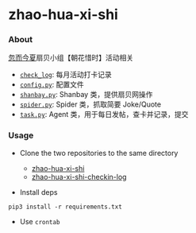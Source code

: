 # zhao-hua-xi-shi

### About
[忽而今夏](https://www.shanbay.com/team/detail/381970/)扇贝小组【朝花惜时】活动相关

- [`check_log`](./check_log): 每月活动打卡记录
- [`config.py`](./config.py): 配置文件
- [`shanbay.py`](./shanbay.py): Shanbay 类，提供扇贝网操作
- [`spider.py`](./spider.py): Spider 类，抓取简要 Joke/Quote
- [`task.py`](./task.py): Agent 类，用于每日发帖，查卡并记录，提交

### Usage

- Clone the two repositories to the same directory
    - [zhao-hua-xi-shi](https://github.com/jinxia-shanbay-group/zhao-hua-xi-shi)
    - [zhao-hua-xi-shi-checkin-log](https://github.com/jinxia-shanbay-group/zhao-hua-xi-shi-checkin-log)

- Install deps
```
pip3 install -r requirements.txt
```
- Use `crontab`

